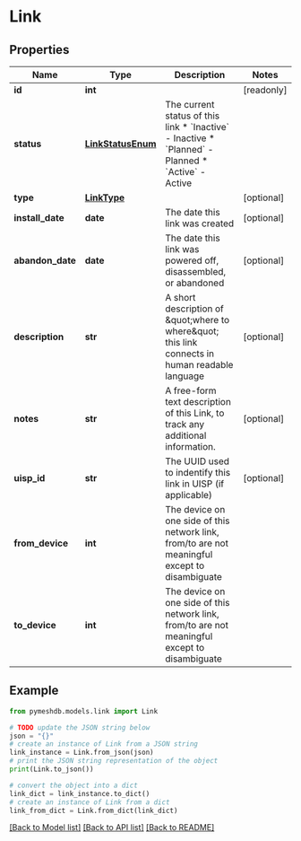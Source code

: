 # Link


## Properties

Name | Type | Description | Notes
------------ | ------------- | ------------- | -------------
**id** | **int** |  | [readonly] 
**status** | [**LinkStatusEnum**](LinkStatusEnum.md) | The current status of this link  * &#x60;Inactive&#x60; - Inactive * &#x60;Planned&#x60; - Planned * &#x60;Active&#x60; - Active | 
**type** | [**LinkType**](LinkType.md) |  | [optional] 
**install_date** | **date** | The date this link was created | [optional] 
**abandon_date** | **date** | The date this link was powered off, disassembled, or abandoned | [optional] 
**description** | **str** | A short description of \&quot;where to where\&quot; this link connects in human readable language | [optional] 
**notes** | **str** | A free-form text description of this Link, to track any additional information. | [optional] 
**uisp_id** | **str** | The UUID used to indentify this link in UISP (if applicable) | [optional] 
**from_device** | **int** | The device on one side of this network link, from/to are not meaningful except to disambiguate | 
**to_device** | **int** | The device on one side of this network link, from/to are not meaningful except to disambiguate | 

## Example

```python
from pymeshdb.models.link import Link

# TODO update the JSON string below
json = "{}"
# create an instance of Link from a JSON string
link_instance = Link.from_json(json)
# print the JSON string representation of the object
print(Link.to_json())

# convert the object into a dict
link_dict = link_instance.to_dict()
# create an instance of Link from a dict
link_from_dict = Link.from_dict(link_dict)
```
[[Back to Model list]](../README.md#documentation-for-models) [[Back to API list]](../README.md#documentation-for-api-endpoints) [[Back to README]](../README.md)


